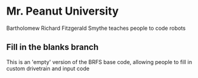 # Mr. Peanut University

Bartholomew Richard Fitzgerald Smythe teaches people to code robots

## Fill in the blanks branch

This is an 'empty' version of the BRFS base code, allowing people to fill in custom drivetrain and input code
